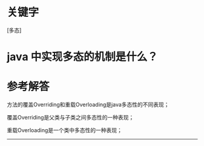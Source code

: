 # 关键字

\[多态\]

# java 中实现多态的机制是什么？

# 参考解答

方法的覆盖Overriding和重载Overloading是java多态性的不同表现；

覆盖Overriding是父类与子类之间多态性的一种表现；

重载Overloading是一个类中多态性的一种表现；

---

